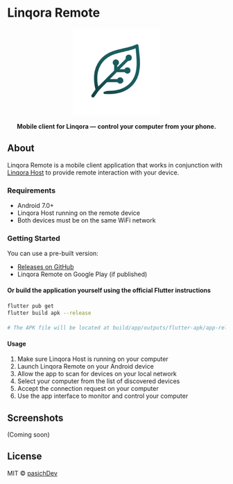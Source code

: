 # Linqora Remote

<div align="center">
<img src="../docs/logo_linqora.png" alt="Linqora Logo" width="200"/>

**Mobile client for Linqora — control your computer from your phone.**

</div>

## About

Linqora Remote is a mobile client application that works in conjunction with [Linqora Host](https://github.com/pasichDev/linqora/LinqoraHost) to provide remote interaction with your device.


### Requirements

- Android 7.0+
- Linqora Host running on the remote device
- Both devices must be on the same WiFi network

### Getting Started

You can use a pre-built version:

- [Releases on GitHub](https://github.com/pasichDev/linqora/releases)
- Linqora Remote on Google Play (if published)

#### Or build the application yourself using the official Flutter instructions

```bash
flutter pub get
flutter build apk --release

# The APK file will be located at build/app/outputs/flutter-apk/app-release.apk
```

#### Usage

1. Make sure Linqora Host is running on your computer
2. Launch Linqora Remote on your Android device
3. Allow the app to scan for devices on your local network
4. Select your computer from the list of discovered devices
5. Accept the connection request on your computer
6. Use the app interface to monitor and control your computer


## Screenshots

(Coming soon)


## License

MIT © [pasichDev](https://github.com/pasichDev)
